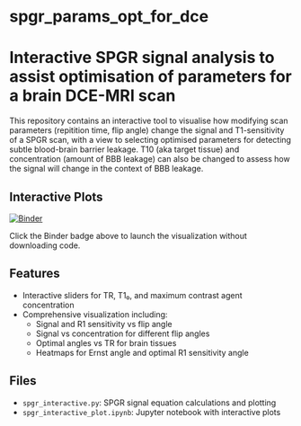 # spgr_params_opt_for_dce

# Interactive SPGR signal analysis to assist optimisation of parameters for a brain DCE-MRI scan

This repository contains an interactive tool to visualise how modifying scan parameters (repitition time, flip angle) change the signal and T1-sensitivity of a SPGR scan, with a view to selecting optimised parameters for detecting subtle blood-brain barrier leakage. T10 (aka target tissue) and concentration (amount of BBB leakage) can also be changed to assess how the signal will change in the context of BBB leakage. 

## Interactive Plots
[![Binder](https://mybinder.org/badge_logo.svg)](https://mybinder.org/v2/gh/olivia-a-jones/spgr_params_opt_for_dce/main?labpath=spgr_interactive_plot.ipynb)

Click the Binder badge above to launch the visualization without downloading code.

## Features
- Interactive sliders for TR, T1₀, and maximum contrast agent concentration
- Comprehensive visualization including:
  - Signal and R1 sensitivity vs flip angle
  - Signal vs concentration for different flip angles
  - Optimal angles vs TR for brain tissues
  - Heatmaps for Ernst angle and optimal R1 sensitivity angle

## Files
- `spgr_interactive.py`: SPGR signal equation calculations and plotting
- `spgr_interactive_plot.ipynb`: Jupyter notebook with interactive plots
